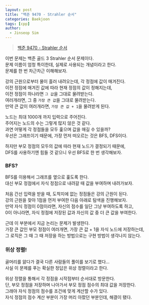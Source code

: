 ```yaml
---
layout: post
title: "백준 9470 - Strahler 순서"
categories: Baekjoon
tags: [cpp]
author:
  - Jinseop Sim
---
```

> [백준 9470 - Strahler 순서](https://www.acmicpc.net/problem/9470)

이번 문제는 백준 골드 3 Strahler 순서 문제이다.  
문제 이름이 엄청 특이한데, 실제로 사용되는 개념이라고 한다.  
문제를 한 번 차근차근 이해해보자.  

강의 근원으로부터 물이 흘러 내려오는데, 각 정점에 값이 매겨진다.  
이전 정점에 매겨진 값에 따라 현재 정점의 값이 정해지는데,  
이전 정점이 하나라면 ```그 값```을 그대로 물려받는다.  
여러개라면, 그 중 ```가장 큰 값```을 그대로 물려받는다.  
만약 큰 값이 여러개라면, ```가장 큰 값 + 1```을 물려받게 된다.  

노드는 최대 1000개 까지 입력으로 주어진다.  
주어지는 노드의 수는 그렇게 많지 않은 것 같다.  
과연 어떻게 각 정점들을 모두 훑으며 값을 매길 수 있을까?  
우선은 그래프이기 때문에, 가장 먼저 떠오르는 것은 BFS, DFS이다.  

하지만 부모 정점의 모두의 값에 따라 현재 노드가 결정되기 때문에,  
DFS를 사용하기엔 힘들 것 같으니 우선 BFS로 한 번 생각해보자.  

### BFS?
BFS를 이용해서 그래프를 옆으로 훑도록 한다.  
대신 부모 정점에서 자식 정점으로 내려갈 때 값을 부여하며 내려가보자.  

처음 간선 입력을 받을 때, 도착지에 없는 정점들은 강의 근원이 된다.  
강의 근원을 찾아 1점을 먼저 부여한 다음 아래로 탐색을 진행해보자.  
만약 자식 정점이 0점이라면, 자신의 점수를 일단 그냥 부여하도록 하고,  
0이 아니라면, 자식 정점에 저장된 값과 자신의 값 중 더 큰 값을 부여한다.  

근데 이 부분에서 지금 논리는 문제가 발생한다.  
가장 큰 값인 부모 정점이 여러개면, 가장 큰 값 + 1을 자식 노드에 저장하는데,  
그 로직은 그 때 그 때 저장을 하는 방법으로는 구현 방법이 생각나지 않는다.  

### 위상 정렬!
골머리를 앓다가 결국 다른 사람들의 풀이를 보기로 했다...  
사실 이 문제를 푸는 확실한 정답은 위상 정렬이라고 한다.  

위상 정렬을 통해서 각 정점을 시작점부터 순서대로 방문한다.  
단, 부모 정점을 저장하며 나아가서 부모 정점 점수의 최대 값을 저장한다.  
그래야 자식 정점의 점수를 조건에 맞게 계산할 수가 있다.  
자식 정점의 점수 계산 부분이 가장 머리 아팠던 부분인데, 해결이 됐다.  
